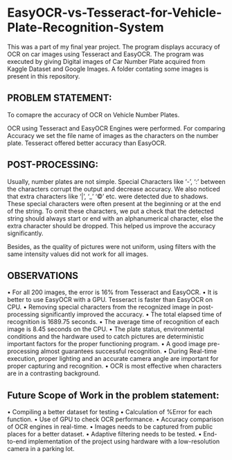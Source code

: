 # EasyOCR-vs-Tesseract-for-Vehicle-Plate-Recognition-System
This was a part of my final year project. The program displays accuracy of OCR on car images using Tesseract and EasyOCR.
The program was executed by giving Digital images of Car Number Plate acquired from Kaggle Dataset and Google Images. A folder contating some images is present in this repository.

## PROBLEM STATEMENT:

To comapre the accuracy of OCR on Vehicle Number Plates. 

OCR using Tesseract and EasyOCR Engines were performed. For comparing Accuracy we set the file name of images as the characters on the number plate. 
Tesseract offered better accuracy than EasyOCR.

## POST-PROCESSING:

Usually, number plates are not simple. Special Characters like ‘-’, ‘:’ between the characters corrupt the output and decrease accuracy. We also noticed that extra characters like ‘|’, ‘_’ ‘©’ etc. were detected due to shadows. These special characters were often present at the beginning or at the end of the string. To omit these characters, we put a check that the detected string should always start or end with an alphanumerical character, else the extra character should be dropped. This helped us improve the accuracy significantly. 

Besides, as the quality of pictures were not uniform, using filters with the same intensity values did not work for all images. 

## OBSERVATIONS

•	For all 200 images, the error is 16% from Tesseract and EasyOCR.
•	It is better to use EasyOCR with a GPU. Tesseract is faster than EasyOCR on CPU.
•	Removing special characters from the recognized image in post-processing significantly improved the accuracy. 
•	The total elapsed time of recognition is 1689.75 seconds. 
•	The average time of recognition of each image is 8.45 seconds on the CPU.
•	The plate status, environmental conditions and the hardware used to catch pictures are deterministic important factors for the proper functioning program.
•	A good image pre-processing almost guarantees successful recognition.
•	During Real-time execution, proper lighting and an accurate camera angle are important for proper capturing and recognition.
•	OCR is most effective when characters are in a contrasting background. 


## Future Scope of Work in the problem statement:
•	Compiling a better dataset for testing
•	Calculation of %Error for each function.
•	Use of GPU to check OCR performance.
•	Accuracy comparison of OCR engines in real-time. 
•	Images needs to be captured from public places for a better dataset.
•	Adaptive filtering needs to be tested.
•	End-to-end implementation of the project using hardware with a low-resolution camera in a parking lot.
